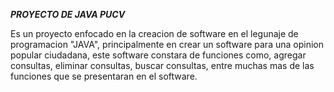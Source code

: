 _**PROYECTO DE JAVA PUCV**_

Es un proyecto enfocado en la creacion de software en el legunaje de programacion "JAVA", 
principalmente en crear un software para una opinion popular ciudadana, este software constara de funciones 
como, agregar consultas, eliminar consultas, buscar consultas, entre muchas mas de las funciones que se presentaran en el software.
